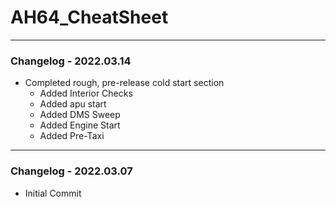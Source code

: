 # AH64_CheatSheet

***
### Changelog - 2022.03.14
- Completed rough, pre-release cold start section
  - Added Interior Checks
  - Added apu start
  - Added DMS Sweep
  - Added Engine Start
  - Added Pre-Taxi


***
### Changelog - 2022.03.07
- Initial Commit
